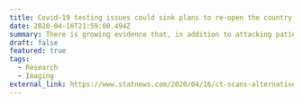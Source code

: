 ```yaml
---
title: Covid-19 testing issues could sink plans to re-open the country. Might CT scans help?
date: 2020-04-16T21:59:00.494Z
summary: There is growing evidence that, in addition to attacking patients’ lungs, the coronavirus also targets the central nervous system, causing adverse neurological symptoms.
draft: false
featured: true
tags:
  - Research
  - Imaging
external_link: https://www.statnews.com/2020/04/16/ct-scans-alternative-to-inaccurate-coronavirus-tests/
---
```

